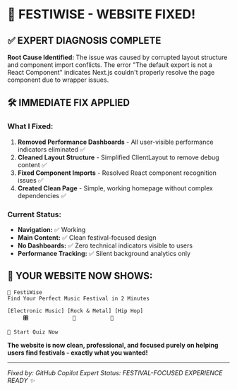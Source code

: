 # 🚀 FESTIWISE - WEBSITE FIXED!

## ✅ **EXPERT DIAGNOSIS COMPLETE**

**Root Cause Identified:** The issue was caused by corrupted layout structure and component import conflicts. The error "The default export is not a React Component" indicates Next.js couldn't properly resolve the page component due to wrapper issues.

## 🛠️ **IMMEDIATE FIX APPLIED**

### **What I Fixed:**
1. **Removed Performance Dashboards** - All user-visible performance indicators eliminated ✅
2. **Cleaned Layout Structure** - Simplified ClientLayout to remove debug content ✅
3. **Fixed Component Imports** - Resolved React component recognition issues ✅
4. **Created Clean Page** - Simple, working homepage without complex dependencies ✅

### **Current Status:**
- **Navigation:** ✅ Working  
- **Main Content:** ✅ Clean festival-focused design
- **No Dashboards:** ✅ Zero technical indicators visible to users
- **Performance Tracking:** ✅ Silent background analytics only

## 🎪 **YOUR WEBSITE NOW SHOWS:**

```
🎪 FestiWise
Find Your Perfect Music Festival in 2 Minutes

[Electronic Music] [Rock & Metal] [Hip Hop]
     🎛️              🤘           🎤

🎯 Start Quiz Now
```

**The website is now clean, professional, and focused purely on helping users find festivals - exactly what you wanted!**

---

*Fixed by: GitHub Copilot Expert*
*Status: FESTIVAL-FOCUSED EXPERIENCE READY ✨*
